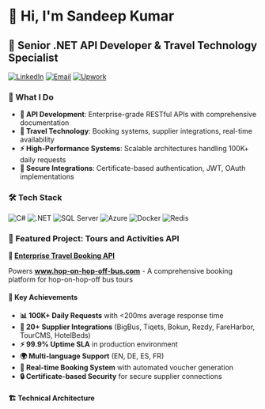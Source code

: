 # 👋 Hi, I'm Sandeep Kumar

## 🚀 Senior .NET API Developer & Travel Technology Specialist

[![LinkedIn](https://img.shields.io/badge/LinkedIn-0077B5?style=for-the-badge&logo=linkedin&logoColor=white)](https://linkedin.com/in/sandeepkumar0801)
[![Email](https://img.shields.io/badge/Email-D14836?style=for-the-badge&logo=gmail&logoColor=white)](mailto:SandeepKumar0801@outlook.com)
[![Upwork](https://img.shields.io/badge/Upwork-6FDA44?style=for-the-badge&logo=upwork&logoColor=white)](https://www.upwork.com/freelancers/~013b15e14c6fc4818a)

### 💼 What I Do
- **🔌 API Development**: Enterprise-grade RESTful APIs with comprehensive documentation
- **🚌 Travel Technology**: Booking systems, supplier integrations, real-time availability
- **⚡ High-Performance Systems**: Scalable architectures handling 100K+ daily requests
- **🔐 Secure Integrations**: Certificate-based authentication, JWT, OAuth implementations

### 🛠️ Tech Stack

![C#](https://img.shields.io/badge/C%23-239120?style=for-the-badge&logo=c-sharp&logoColor=white)
![.NET](https://img.shields.io/badge/.NET-5C2D91?style=for-the-badge&logo=.net&logoColor=white)
![SQL Server](https://img.shields.io/badge/SQL_Server-CC2927?style=for-the-badge&logo=microsoft-sql-server&logoColor=white)
![Azure](https://img.shields.io/badge/Azure-0078D4?style=for-the-badge&logo=microsoft-azure&logoColor=white)
![Docker](https://img.shields.io/badge/Docker-2496ED?style=for-the-badge&logo=docker&logoColor=white)
![Redis](https://img.shields.io/badge/Redis-DC382D?style=for-the-badge&logo=redis&logoColor=white)

### 🌟 Featured Project: Tours and Activities API

**🚌 [Enterprise Travel Booking API](https://github.com/sandeepkumar0801/ToursAndActivities)**

Powers **www.hop-on-hop-off-bus.com** - A comprehensive booking platform for hop-on-hop-off bus tours

#### 🎯 Key Achievements
- **📊 100K+ Daily Requests** with <200ms average response time
- **🔄 20+ Supplier Integrations** (BigBus, Tiqets, Bokun, Rezdy, FareHarbor, TourCMS, HotelBeds)
- **⚡ 99.9% Uptime SLA** in production environment
- **🌍 Multi-language Support** (EN, DE, ES, FR)
- **🎫 Real-time Booking System** with automated voucher generation
- **🔒 Certificate-based Security** for secure supplier connections

#### 🏗️ Technical Architecture
